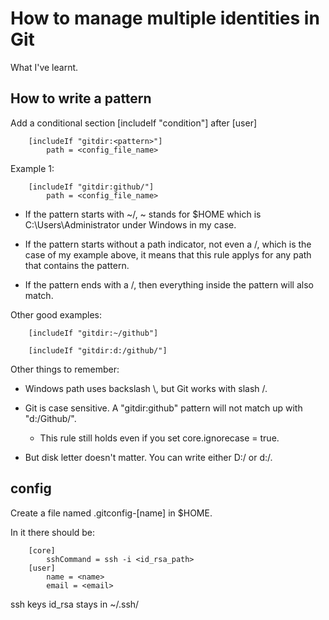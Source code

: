 # How to manage multiple identities in Git
What I've learnt. 

## How to write a pattern
Add a conditional section [includeIf "condition"] after [user]

        [includeIf "gitdir:<pattern>"]
	        path = <config_file_name>

Example 1: 

        [includeIf "gitdir:github/"]
	        path = <config_file_name>

- If the pattern starts with ~/, ~ stands for $HOME which is C:\Users\Administrator under Windows in my case. 

- If the pattern starts without a path indicator, not even a /, which is the case of my example above, it means that this rule applys for any path that contains the pattern.

- If the pattern ends with a /, then everything inside the pattern will also match. 

Other good examples:

        [includeIf "gitdir:~/github"]

        [includeIf "gitdir:d:/github/"]
	
Other things to remember: 

- Windows path uses backslash \\, but Git works with slash /. 

- Git is case sensitive. A "gitdir:github" pattern will not match up with "d:/Github/". 

    - This rule still holds even if you set core.ignorecase = true. 

- But disk letter doesn't matter. You can write either D:/ or d:/. 


## config
Create a file named .gitconfig-[name] in $HOME. 

In it there should be: 

        [core]
            sshCommand = ssh -i <id_rsa_path>
        [user]
            name = <name>
            email = <email>

ssh keys id_rsa stays in ~/.ssh/
